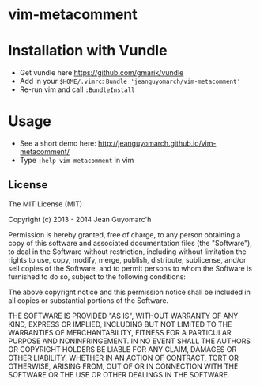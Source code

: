 vim-metacomment
===============

# Installation with Vundle

* Get vundle here https://github.com/gmarik/vundle
* Add in your `$HOME/.vimrc`: `Bundle 'jeanguyomarch/vim-metacomment'`
* Re-run vim and call `:BundleInstall`


# Usage

* See a short demo here: http://jeanguyomarch.github.io/vim-metacomment/
* Type `:help vim-metacomment` in vim

License
-------

The MIT License (MIT)

Copyright (c) 2013 - 2014 Jean Guyomarc'h

Permission is hereby granted, free of charge, to any person obtaining a copy
of this software and associated documentation files (the "Software"), to deal
in the Software without restriction, including without limitation the rights
to use, copy, modify, merge, publish, distribute, sublicense, and/or sell
copies of the Software, and to permit persons to whom the Software is
furnished to do so, subject to the following conditions:

The above copyright notice and this permission notice shall be included in
all copies or substantial portions of the Software.

THE SOFTWARE IS PROVIDED "AS IS", WITHOUT WARRANTY OF ANY KIND, EXPRESS OR
IMPLIED, INCLUDING BUT NOT LIMITED TO THE WARRANTIES OF MERCHANTABILITY,
FITNESS FOR A PARTICULAR PURPOSE AND NONINFRINGEMENT. IN NO EVENT SHALL THE
AUTHORS OR COPYRIGHT HOLDERS BE LIABLE FOR ANY CLAIM, DAMAGES OR OTHER
LIABILITY, WHETHER IN AN ACTION OF CONTRACT, TORT OR OTHERWISE, ARISING FROM,
OUT OF OR IN CONNECTION WITH THE SOFTWARE OR THE USE OR OTHER DEALINGS IN
THE SOFTWARE.
